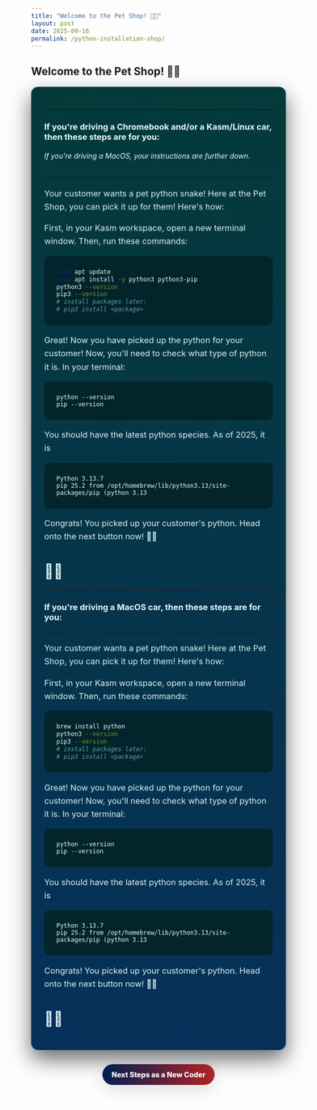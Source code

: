 ```yaml
---
title: "Welcome to the Pet Shop! 🐍🐾"
layout: post
date: 2025-09-16
permalink: /python-installation-shop/
---
```


## Welcome to the Pet Shop! 🐍🐾

<style>
/* Reused scoped styles from front-page card to strongly restyle this post */
.cta-btn{display:inline-block;padding:12px 18px;background:linear-gradient(90deg,#001f54,#b22222);color:#ffffff;border-radius:999px;font-weight:800;text-decoration:none;box-shadow:0 10px 30px rgba(0,0,0,0.12);transition:transform .18s ease}
.cta-btn:hover{transform:translateY(-3px);box-shadow:0 18px 40px rgba(0,0,0,0.16)}
#frontpage-card h2{font-size:2rem;margin:0 0 8px;color:#081f2a}
#frontpage-card hr{border:none;border-top:1px solid rgba(9,33,45,0.06);margin:18px 0}
#frontpage-card p{color:#16323f;font-size:1.02rem;line-height:1.6}
#frontpage-card ol, #frontpage-card ul{color:#16323f}
#frontpage-card pre, #frontpage-card code{background:#071e28;color:#dff8ff;padding:12px;border-radius:10px;display:block;overflow:auto}
.cta-btn{display:inline-block;padding:12px 18px;background:linear-gradient(90deg,#001f54,#b22222);color:#ffffff;border-radius:999px;font-weight:800;text-decoration:none;box-shadow:0 10px 30px rgba(0,0,0,0.12);transition:transform .18s ease}
.cta-btn:hover{transform:translateY(-3px);box-shadow:0 18px 40px rgba(0,0,0,0.16)}
@media (max-width:640px){#frontpage-card{padding:16px}#frontpage-card h2{font-size:1.4rem}}

#frontpage-card{max-width:980px;margin:18px auto;padding:26px;border-radius:14px;background:linear-gradient(180deg,#043a3a 0%,#07305a 100%);box-shadow:0 18px 40px rgba(2,12,18,0.6);font-family:Inter,ui-sans-serif,system-ui,-apple-system,"Segoe UI",Roboto,'Helvetica Neue',Arial;color:#e6fbff}
#frontpage-card h2{color:#bfeef0}
#frontpage-card hr{border-top:1px solid rgba(255,255,255,0.06)}
#frontpage-card p{color:#d9f3f4}
#frontpage-card ol, #frontpage-card ul{color:#d9f3f4}
#frontpage-card pre, #frontpage-card code{background:#02242b;color:#e6fbff;padding:12px;border-radius:10px;display:block;overflow:auto}
.cta-btn{display:inline-block;padding:12px 18px;background:linear-gradient(90deg,#001f54,#b22222);color:#ffffff;border-radius:999px;font-weight:800;text-decoration:none;box-shadow:0 10px 30px rgba(0,0,0,0.12);transition:transform .18s ease}
.cta-btn:hover{transform:translateY(-3px);box-shadow:0 18px 40px rgba(0,0,0,0.16)}
details{background:linear-gradient(90deg,#ffffff,#f7fffb);padding:10px;border-radius:10px;margin:8px 0}
summary{cursor:pointer;font-weight:700;color:#07202a}
@media (max-width:640px){#frontpage-card{padding:16px}#frontpage-card h2{font-size:1.4rem}}
</style>

<div id="frontpage-card" markdown="1">

---

### If you're driving a Chromebook and/or a Kasm/Linux car, then these steps are for you:
###### If you're driving a MacOS, your instructions are further down.

---

Your customer wants a pet python snake! Here at the Pet Shop, you can pick it up for them! Here's how:

First, in your Kasm workspace, open a new terminal window. Then, run these commands:
```bash 
sudo apt update
sudo apt install -y python3 python3-pip
python3 --version
pip3 --version
# install packages later:
# pip3 install <package>
```
Great! Now you have picked up the python for your customer! Now, you'll need to check what type of python it is. In your terminal:
```
python --version
pip --version

```
You should have the latest python species. As of 2025, it is 

```
Python 3.13.7
pip 25.2 from /opt/homebrew/lib/python3.13/site-packages/pip (python 3.13
```

Congrats! You picked up your customer's python. Head onto the next button now! 🐍🐾

# 🎉🎉

---

### If you're driving a MacOS car, then these steps are for you:

---
Your customer wants a pet python snake! Here at the Pet Shop, you can pick it up for them! Here's how:

First, in your Kasm workspace, open a new terminal window. Then, run these commands:
```bash 
brew install python
python3 --version
pip3 --version
# install packages later:
# pip3 install <package>
```
Great! Now you have picked up the python for your customer! Now, you'll need to check what type of python it is. In your terminal:
```
python --version
pip --version

```
You should have the latest python species. As of 2025, it is 

```
Python 3.13.7
pip 25.2 from /opt/homebrew/lib/python3.13/site-packages/pip (python 3.13
```

Congrats! You picked up your customer's python. Head onto the next button now! 🐍🐾
# 🎉🎉

</div>

<p style="text-align:center;margin:28px 0 60px;">
	<a class="cta-btn" href="https://precia-verma.github.io/Group-projects/homepage" target="_blank" rel="noopener noreferrer">Next Steps as a New Coder</a>
</p>
